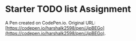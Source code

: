 # Starter TODO list Assignment

A Pen created on CodePen.io. Original URL: [https://codepen.io/harshalk2598/pen/JjpBEGo](https://codepen.io/harshalk2598/pen/JjpBEGo).

